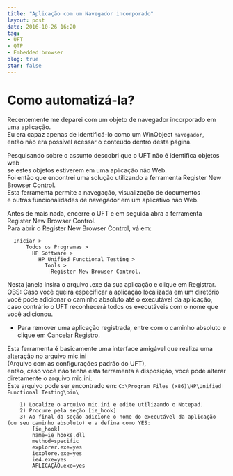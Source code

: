 ```yaml
---
title: "Aplicação com um Navegador incorporado"
layout: post
date: 2016-10-26 16:20
tag:
- UFT
- QTP
- Embedded browser
blog: true
star: false
---
```

  
Como automatizá-la?
===================
  
  
Recentemente me deparei com um objeto de navegador incorporado em uma aplicação.  
Eu era capaz apenas de identificá-lo como um WinObject `navegador`,  
então não era possível acessar o conteúdo dentro desta página.  
  
Pesquisando sobre o assunto descobri que o UFT não é identifica objetos web  
se estes objetos estiverem em uma aplicação não Web.  
Foi então que encontrei uma solução utilizando a ferramenta Register New Browser Control.  
Esta ferramenta permite a navegação, visualização de documentos  
e outras funcionalidades de navegador em um aplicativo não Web.  
  
Antes de mais nada, encerre o UFT e em seguida abra a ferramenta Register New Browser Control.  
Para abrir o Register New Browser Control, vá em:  
   
```
  Iniciar > 
      Todos os Programas > 
        HP Software > 
          HP Unified Functional Testing > 
            Tools > 
              Register New Browser Control.
```
  
Nesta janela insira o arquivo .exe da sua aplicação e clique em Registrar.  
OBS: Caso você queira especificar a aplicação localizada em um diretório  
você pode adicionar o caminho absoluto até o executável da aplicação,  
caso contrário o UFT reconhecerá todos os executáveis com o nome que você adicionou.
  
* Para remover uma aplicação registrada, entre com o caminho absoluto e clique em Cancelar Registro.  
  
Esta ferramenta é basicamente uma interface amigável que realiza uma alteração no arquivo mic.ini  
(Arquivo com as configurações padrão do UFT),  
então, caso você não tenha esta ferramenta à disposição, você pode alterar diretamente o arquivo mic.ini.  
Este arquivo pode ser encontrado em: `C:\Program Files (x86)\HP\Unified Functional Testing\bin\`   
  
```
    1) Localize o arquivo mic.ini e edite utilizando o Notepad.  
    2) Procure pela seção [ie_hook]  
    3) Ao final da seção adicione o nome do executável da aplicação (ou seu caminho absoluto) e a defina como YES:  
        [ie_hook]  
        name=ie_hooks.dll  
        method=specific  
        explorer.exe=yes  
        iexplore.exe=yes  
        ie4.exe=yes  
        APLICAÇÃO.exe=yes  
```

